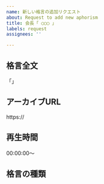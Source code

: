 ```yaml
---
name: 新しい格言の追加リクエスト
about: Request to add new aphorism
title: 会長「 ◯◯◯ 」
labels: request
assignees: ''

---
```


## 格言全文

「」

## アーカイブURL

https://

## 再生時間

00:00:00〜

## 格言の種類

<!-- この格言はどういう種類のものですか？タグ付けするとしたらどんなタグがつくと思いますか？ -->

